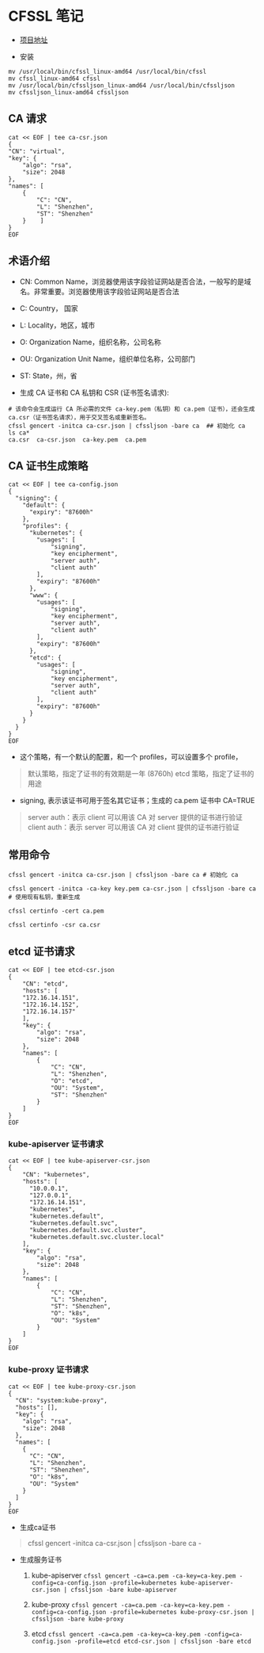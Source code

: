 # CFSSL 笔记

- [项目地址](https://github.com/cloudflare/cfssl)

- 安装

 ```shell
 mv /usr/local/bin/cfssl_linux-amd64 /usr/local/bin/cfssl
 mv cfssl_linux-amd64 cfssl
 mv /usr/local/bin/cfssljson_linux-amd64 /usr/local/bin/cfssljson
 mv cfssljson_linux-amd64 cfssljson
 ```

## CA 请求

```shell
cat << EOF | tee ca-csr.json
{
"CN": "virtual",
"key": {
    "algo": "rsa",
    "size": 2048
},
"names": [
    {
        "C": "CN",
        "L": "Shenzhen",
        "ST": "Shenzhen"
    }    ]
}
EOF
```

## 术语介绍

- CN: Common Name，浏览器使用该字段验证网站是否合法，一般写的是域名。非常重要。浏览器使用该字段验证网站是否合法

- C: Country， 国家

- L: Locality，地区，城市

- O: Organization Name，组织名称，公司名称

- OU: Organization Unit Name，组织单位名称，公司部门

- ST: State，州，省

- 生成 CA 证书和 CA 私钥和 CSR (证书签名请求):

```shell
# 该命令会生成运行 CA 所必需的文件 ca-key.pem（私钥）和 ca.pem（证书），还会生成 ca.csr（证书签名请求），用于交叉签名或重新签名。
cfssl gencert -initca ca-csr.json | cfssljson -bare ca  ## 初始化 ca
ls ca*
ca.csr  ca-csr.json  ca-key.pem  ca.pem
```

## CA 证书生成策略

```shell
cat << EOF | tee ca-config.json
{
  "signing": {
    "default": {
      "expiry": "87600h"
    },
    "profiles": {
      "kubernetes": {
        "usages": [
            "signing",
            "key encipherment",
            "server auth",
            "client auth"
        ],
        "expiry": "87600h"
      },
      "www": {
        "usages": [
            "signing",
            "key encipherment",
            "server auth",
            "client auth"
        ],
        "expiry": "87600h"
      },
      "etcd": {
        "usages": [
            "signing",
            "key encipherment",
            "server auth",
            "client auth"
        ],
        "expiry": "87600h"
      }
    }
  }
}
EOF
```

- 这个策略，有一个默认的配置，和一个 profiles，可以设置多个 profile，

> 默认策略，指定了证书的有效期是一年 (8760h)
> etcd 策略，指定了证书的用途

- signing, 表示该证书可用于签名其它证书；生成的 ca.pem 证书中 CA=TRUE

> server auth：表示 client 可以用该 CA 对 server 提供的证书进行验证
> client auth：表示 server 可以用该 CA 对 client 提供的证书进行验证

## 常用命令

```shell
cfssl gencert -initca ca-csr.json | cfssljson -bare ca # 初始化 ca

cfssl gencert -initca -ca-key key.pem ca-csr.json | cfssljson -bare ca # 使用现有私钥，重新生成

cfssl certinfo -cert ca.pem

cfssl certinfo -csr ca.csr
```

## etcd 证书请求

```shell
cat << EOF | tee etcd-csr.json
{
    "CN": "etcd",
    "hosts": [
    "172.16.14.151",
    "172.16.14.152",
    "172.16.14.157"
    ],
    "key": {
        "algo": "rsa",
        "size": 2048
    },
    "names": [
        {
            "C": "CN",
            "L": "Shenzhen",
            "O": "etcd",
            "OU": "System",
            "ST": "Shenzhen"
        }
    ]
}
EOF
```

### kube-apiserver 证书请求

```shell
cat << EOF | tee kube-apiserver-csr.json
{
    "CN": "kubernetes",
    "hosts": [
      "10.0.0.1",
      "127.0.0.1",
      "172.16.14.151",
      "kubernetes",
      "kubernetes.default",
      "kubernetes.default.svc",
      "kubernetes.default.svc.cluster",
      "kubernetes.default.svc.cluster.local"
    ],
    "key": {
        "algo": "rsa",
        "size": 2048
    },
    "names": [
        {
            "C": "CN",
            "L": "Shenzhen",
            "ST": "Shenzhen",
            "O": "k8s",
            "OU": "System"
        }
    ]
}
EOF
```

### kube-proxy 证书请求

```shell
cat << EOF | tee kube-proxy-csr.json
{
  "CN": "system:kube-proxy",
  "hosts": [],
  "key": {
    "algo": "rsa",
    "size": 2048
  },
  "names": [
    {
      "C": "CN",
      "L": "Shenzhen",
      "ST": "Shenzhen",
      "O": "k8s",
      "OU": "System"
    }
  ]
}
EOF
```

- 生成ca证书

> cfssl gencert -initca ca-csr.json | cfssljson -bare ca -

- 生成服务证书
  1. kube-apiserver
  `cfssl gencert -ca=ca.pem -ca-key=ca-key.pem -config=ca-config.json -profile=kubernetes kube-apiserver-csr.json | cfssljson -bare kube-apiserver`

  2. kube-proxy
  `cfssl gencert -ca=ca.pem -ca-key=ca-key.pem -config=ca-config.json -profile=kubernetes kube-proxy-csr.json | cfssljson -bare kube-proxy`

  3. etcd
  `cfssl gencert -ca=ca.pem -ca-key=ca-key.pem -config=ca-config.json -profile=etcd etcd-csr.json | cfssljson -bare etcd`
